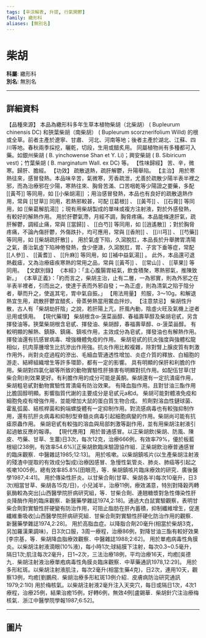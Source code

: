 ```yaml
---
tags: [辛涼解表, 升提, 行氣開鬱]
family: 繖形科
aliases: [無別名]
---
```


# 柴胡

**科屬**: 繖形科  
**別名**: 無別名  

---

## 詳細資料
【品種來源】
本品為繖形科多年生草本植物柴胡（北柴胡） (
Bupleurum chinensis
DC) 和狹葉柴胡（南柴胡） (
Bupleurum scorznerifolium
Willd) 的根或全草。前者主產於遼寧、甘肅、 河北、河南等地；後者主產於湖北、江蘇、四川等地。春秋兩季採挖，曬乾，切段，生用或醋炙用。
同屬植物尚有多種都可入藥。如銀州柴胡 (
B. yinchowense
Shan et Y. Li)；興安柴胡 (
B. Sibiricum
vest)；竹葉柴胡 (
B. marginatum
Wall. ex DC) 等。
【性味歸經】
苦、辛，微寒。歸肝、膽經。
【功效】
疏散退熱，疏肝解鬱，升陽舉陷。
【主治】
用於寒熱往來，感冒發熱。本品味辛苦，氣微寒，芳香疏泄，尤善於疏散少陽半表半裡之邪，而為治療邪在少陽，寒熱往來、胸脅苦滿、口苦咽乾等少陽證之要藥，多配 [[黃芩]] 等同用，如 [[小柴胡湯]] ；用治感冒發熱，本品也有良好的疏散退熱作用，常與 [[甘草]] 同用，若熱邪較甚，可配 [[葛根]] 、 [[黃芩]] 、 [[石膏]] 等同用，如 [[柴葛解肌湯]] ；現有用柴胡製成的單味或複方注射液，對於外感發熱，有較好的解熱作用。
用於肝鬱氣滯，月經不調，胸脅疼痛。本品能條達肝氣，疏肝解鬱，調經止痛，常與 [[當歸]] 、 [[白芍]] 等同用，如 [[逍遙散]] ；對於胸脅疼痛，不論內傷肝鬱，外傷跌扑，均可應用，常與 [[香附]] 、 [[川芎]] 、 [[芍藥]] 等同用，如 [[柴胡疏肝散]] 。
用於氣虛下陷，久瀉脫肛，本品長於升舉脾胃清陽之氣，善治氣虛下陷神倦發熱，食少便溏，久瀉脫肛，胃、子宮下垂等症，常配 [[人參]] 、 [[黃耆]] 、 [[升麻]] 等同用，如 [[補中益氣湯]] 。
此外，本品還可退熱截瘧，又為治療瘧疾寒熱的常用之品，常與 [[黃芩]] 、 [[常山]] 、 [[草果]] 等同用。
【文獻別錄】
《本經》：「主心腹腸胃結氣，飲食積聚，寒熱邪氣，推陳致新。」
《本草正義》：「約而言之，柴胡主治，止有二層，一為邪實，則為外邪之在半表半裡者，引而出之，使達于表而外邪自發；一為正虛，則為清氣之陷于陰分者，舉而升之，使返其宅，胃中氣自振。」
【用法用量】
煎服，3～10g。和解退熱宜生用，疏散肝鬱宜醋炙，骨蒸勞熱當用鱉血拌炒。
【注意禁忌】
柴胡性升散，古人有「柴胡劫肝陰」之說，若肝陽上亢，肝風內動，陰虛火旺及氣機上逆者忌用或慎用。
【現代藥理】
柴胡根含α-菠菜甾醇、春福壽草醇及柴胡皂甙，另含揮發油等。狹葉柴胡根含皂甙、揮發油、柴胡醇，春福壽草醇、α-菠菜甾醇。
有較明顯的解熱、鎮靜、鎮痛、鎮咳作用，主效成分為皂甙，揮發油也有解熱作用。
揮發油還有抗感冒病毒、增強機體免疫的作用。
柴胡皂甙的抗炎強度與強體松龍相似，抗肉芽腫增生比抗滲出作用強。抗炎作用比較複雜，除對腎上腺皮質有刺激作用外，尚對炎症過程的滲出、毛細血管通透性增加、炎症介質的釋放、白細胞的游走、結締組織增生等許多環節，都有一定的影響。
具有明顯的保肝和利膽的作用。柴胡對四氯化碳等所致的動物實驗性肝損害有明顯對抗作用。如配伍甘草(甘柴合劑)則效果更好。有利膽作用的成分可能是黃酮。柴胡還有一定抗潰瘍作用，柴胡粗皂甙對動物實驗性胃潰瘍有防治效果。
有降血脂作用。且對甘油三酯作用比膽固醇明顯。影響脂質代謝的主要成分是皂甙元a和d。
柴胡可能對體液免疫和細胞免疫有增強作用，並能增加大鼠的蛋白質生物合成。
煎劑對溶血性鏈球菌、霍亂弧菌、結核桿菌和鉤端螺旋體有一定抑制作用。對流感病毒也有較強抑制作用，還有抗肝炎病毒和抑制I型脊髓炎病毒引起細胞病變的作用。柴胡尚可能有抗瘧原蟲作用。
柴胡皂甙有較強的溶血與局部刺激等副作用，並有用柴胡注射液引起過敏反應的報導。
【現代應用】
用於普通感冒。以正柴胡飲(柴胡、防風、陳皮、芍藥、甘草、生薑)日3次，每次12克，治療666例，有效率79%，優於板藍根組(238例，有效率54.6%)[正柴胡飲臨床驗證協作組．正柴胡飲治療普通感冒的臨床觀察．中醫雜誌1985;12:13]。
用於咳嗽。以柴胡鎮咳片(以生產柴胡注射液的殘渣中提取的有效成分製成)治療因感冒、急慢性氣管炎、肺炎、肺癌等引起之咳嗽1005例，總有效率85.8%[田眼亮，等．柴胡鎮咳片臨床療效的研究．廣後醫學1987;4:41]。
用於傳染性肝炎。以甘柴合劑(甘草、柴胡各半)每次10毫升，日3次(相當甘草、柴胡各15克/日)，小兒減半，治療11例，療效滿意，特別對降穀丙轉氨酶較為突出[山西醫學院肝病研究組，等．甘柴合劑、連翹糖漿對急性傳染性肝炎降酶作用的臨床觀察．新醫藥學雜誌1974,2:18]。通過大白鼠實驗觀察，表明甘柴合劑對實驗性肝硬變有防治作用，可阻止脂肪在肝內蓄積，抑制纖維增生，促進纖維重吸收[山西醫學院肝病研究組．甘柴合劑對實驗性肝硬化防治作用的觀察．新醫藥學雜誌1974,2:28]。
用於高脂血症。以降脂合劑20毫升(相當於柴胡3克，另加羅漢果調味)，日3次口服，3周一療程，治療86例，對降甘油三酯有較好效果[李宗基，等．柴胡降血脂療效觀察．中醫雜誌1988;2:62]。
用於單疱病毒性角膜炎。以柴胡注射液滴眼(10%液)，每小時1次;球結膜下注射，每次0.3~0.5毫升，隔日1次;肌注每次2毫升，日1~2次，三法治療18例，平均治療16天，均癒[吳德九．柴胡注射液治療單疱病毒性角膜炎臨床觀察．中草藥通訊1978,12:29]。
用於多形紅斑。以柴胡注射液肌注，每次2毫升(相當生藥4克)，日2次，連用10天，觀察13例，均癒[劉鵬飛．柴胡治療多形紅斑13例介紹．皮膚病防治研究通訊1979;2:1l0)
用於梅核氣。以柴胡注射液2毫升注入天突穴，每日或隔日1次，4次1療程，治療25例，結果治癒15例，好轉6例，無效4例[盧錫華．柴胡針穴注治療梅核氣．浙江中醫學院學報1987;6:52]。

---

## 圖片
